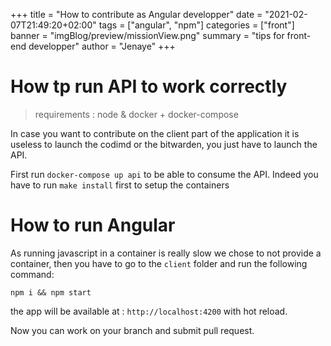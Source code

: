 +++
title = "How to contribute as Angular developper"
date = "2021-02-07T21:49:20+02:00"
tags = ["angular", "npm"]
categories = ["front"]
banner = "imgBlog/preview/missionView.png"
summary = "tips for front-end developper"
author = "Jenaye"
+++

# How tp run API to work correctly

>requirements : node & docker + docker-compose

In case you want to contribute on the client part of the application it is useless to launch the codimd or the bitwarden, you just have to launch the API.


First run `docker-compose up api` to be able to consume the API. Indeed you have to run `make install` first to setup the containers

 
# How to run Angular

As running javascript in a container is really slow we chose to not provide a container, then you have to go to the `client` folder and run the following command: 

``` 
npm i && npm start
```

the app will be available at : `http://localhost:4200` with hot reload.

Now you can work on your branch and submit pull request.